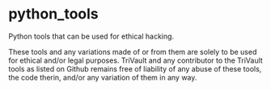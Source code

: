 # python_tools
Python tools that can be used for ethical hacking.

These tools and any variations made of or from them are solely to be used for ethical and/or legal purposes. 
TriVault and any contributor to the TriVault tools as listed on Github remains free of liability of any abuse of these tools, the code therin, and/or any variation of them in any way.
